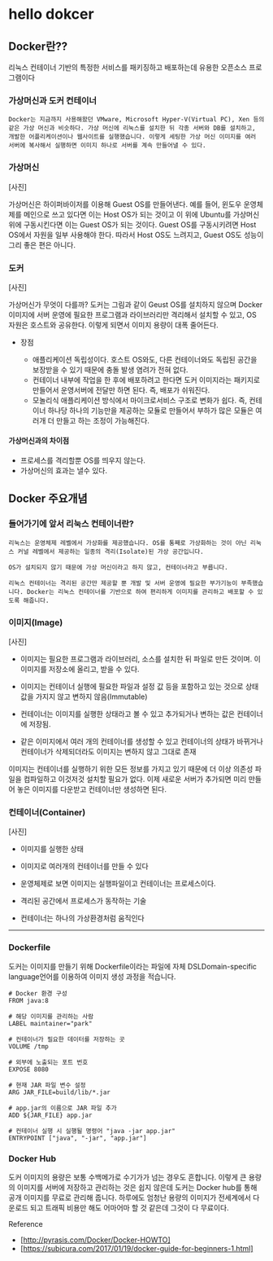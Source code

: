 # hello dokcer


## Docker란??

리눅스 컨테이너 기반의 특정한 서비스를 패키징하고 배포하는데 유용한 오픈소스 프로그램이다


### 가상머신과 도커 컨테이너

    Docker는 지금까지 사용해왔던 VMware, Microsoft Hyper-V(Virtual PC), Xen 등의 같은 가상 머신과 비슷하다. 가상 머신에 리눅스를 설치한 뒤 각종 서버와 DB를 설치하고, 개발한 어플리케이션이나 웹사이트를 실행했습니다. 이렇게 세팅한 가상 머신 이미지를 여러 서버에 복사해서 실행하면 이미지 하나로 서버를 계속 만들어낼 수 있다.


### 가상머신

[사진]

가상머신은 하이퍼바이저를 이용해 Guest OS를 만들어낸다. 예를 들어, 윈도우 운영체제를 메인으로 쓰고 있다면 이는 Host OS가 되는 것이고 이 위에 Ubuntu를 가상머신위에 구동시킨다면 이는 Guest OS가 되는 것이다. Guest OS를 구동시키려면 Host OS에서 자원을 일부 사용해야 한다. 따라서 Host OS도 느려지고, Guest OS도 성능이 그리 좋은 편은 아니다.



### 도커

[사진]

가상머신가 무엇이 다를까? 도커는 그림과 같이 Geust OS를 설치하지 않으며 Docker 이미지에 서버 운영에 필요한 프로그램과 라이브러리만 격리해서 설치할 수 있고, OS 자원은 호스트와 공유한다. 이렇게 되면서 이미지 용량이 대폭 줄어든다.


- 장점

  - 애플리케이션 독립성이다. 호스트 OS와도, 다른 컨테이너와도 독립된 공간을 보장받을 수 있기 때문에 충돌 발생 염려가 전혀 없다.
  - 컨테이너 내부에 작업을 한 후에 배포하려고 한다면 도커 이미지라는 패키지로 만들어서 운영서버에 전달만 하면 된다. 즉, 배포가 쉬워진다.
  - 모놀리식 애플리케이션 방식에서 마이크로서비스 구조로 변화가 쉽다. 즉, 컨테이너 하나당 하나의 기능만을 제공하는 모듈로 만들어서 부하가 많은 모듈은 여러개 더 만들고 하는 조정이 가능해진다.

#### 가상머신과의 차이점
 -  프로세스를 격리할뿐 OS를 띄우지 않는다. 
 - 가상머신의 효과는 낼수 있다.

## Docker 주요개념


### 들어가기에 앞서 리눅스 컨테이너란?

    리눅스는 운영체제 레벨에서 가상화를 제공했습니다. OS를 통째로 가상화하는 것이 아닌 리눅스 커널 레벨에서 제공하는 일종의 격리(Isolate)된 가상 공간입니다.

    OS가 설치되지 않기 때문에 가상 머신이라고 하지 않고, 컨테이너라고 부릅니다.

    리눅스 컨테이너는 격리된 공간만 제공할 뿐 개발 및 서버 운영에 필요한 부가기능이 부족했습니다. Docker는 리눅스 컨테이너를 기반으로 하여 편리하게 이미지를 관리하고 배포할 수 있도록 해줍니다.

### 이미지(Image)

[사진]

- 이미지는 필요한 프로그램과 라이브러리, 소스를 설치한 뒤 파일로 만든 것이며. 이 이미지를 저장소에 올리고, 받을 수 있다. 

- 이미지는 컨테이너 실행에 필요한 파일과 설정 값 등을 포함하고 있는 것으로 상태 값을 가지지 않고 변하지 않음(Immutable)

- 컨테이너는 이미지를 실행한 상태라고 볼 수 있고 추가되거나 변하는 값은 컨테이너에 저장됨. 

- 같은 이미지에서 여러 개의 컨테이너를 생성할 수 있고 컨테이너의 상태가 바뀌거나 컨테이너가 삭제되더라도 이미지는 변하지 않고 그대로 존재


이미지는 컨테이너를 실행하기 위한 모든 정보를 가지고 있기 때문에 더 이상 의존성 파일을 컴파일하고 이것저것 설치할 필요가 없다. 이제 새로운 서버가 추가되면 미리 만들어 놓은 이미지를 다운받고 컨테이너만 생성하면 된다.



### 컨테이너(Container)

[사진]

- 이미지를 실행한 상태 

- 이미지로 여러개의 컨테이너를 만들 수 있다 

- 운영체제로 보면 이미지는 실행파일이고 컨테이너는 프로세스이다.

- 격리된 공간에서 프로세스가 동작하는 기술

- 컨테이너는 하나의 가상환경처럼 움직인다





---


### Dockerfile

도커는 이미지를 만들기 위해 Dockerfile이라는 파일에 자체 DSLDomain-specific language언어를 이용하여 이미지 생성 과정을 적습니다. 


    # Docker 환경 구성
    FROM java:8

    # 해당 이미지를 관리하는 사람
    LABEL maintainer="park"

    # 컨테이너가 필요한 데이터를 저장하는 곳
    VOLUME /tmp

    # 외부에 노출되는 포트 번호
    EXPOSE 8080

    # 현재 JAR 파일 변수 설정
    ARG JAR_FILE=build/lib/*.jar

    # app.jar의 이름으로 JAR 파일 추가
    ADD ${JAR_FILE} app.jar

    # 컨테이너 실행 시 실행될 명령어 "java -jar app.jar"
    ENTRYPOINT ["java", "-jar", "app.jar"]



### Docker Hub


도커 이미지의 용량은 보통 수백메가로 수기가가 넘는 경우도 흔합니다. 이렇게 큰 용량의 이미지를 서버에 저장하고 관리하는 것은 쉽지 않은데 도커는 Docker hub를 통해 공개 이미지를 무료로 관리해 줍니다. 하루에도 엄청난 용량의 이미지가 전세계에서 다운로드 되고 트래픽 비용만 해도 어마어마 할 것 같은데 그것이 다 무료이다.





Reference

- [http://pyrasis.com/Docker/Docker-HOWTO]
- [https://subicura.com/2017/01/19/docker-guide-for-beginners-1.html]